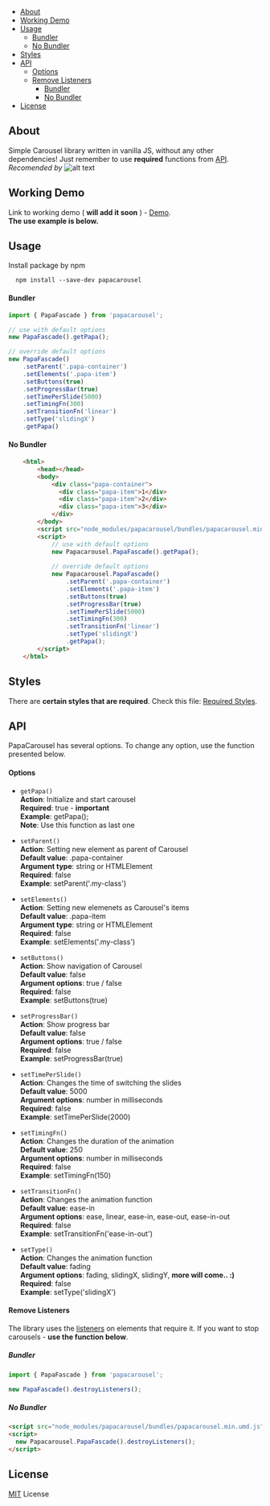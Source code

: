   * [About](#about)
  * [Working Demo](#working-demo)
  * [Usage](#usage)
      - [Bundler](#bundler)
      - [No Bundler](#no-bundler)
  * [Styles](#styles)
  * [API](#api)
      - [Options](#options)
      - [Remove Listeners](#remove-listeners)
        * [Bundler](#bundler)
        * [No Bundler](#no-bundler)
  * [License](#license)
 
## **About**

Simple Carousel library written in vanilla JS, without any other dependencies!
Just remember to use **required** functions from [API](#api).  
*Recomended by* ![alt text](http://www.avatarsdb.com/avatars/papa_smurf.gif "Papa smurf")

## **Working Demo**

Link to working demo ( **will add it soon** ) - [Demo](https://zgrybus.github.io/papaCarousel/).  
**The use example is below.**

## **Usage**

Install package by npm

```npm
  npm install --save-dev papacarousel
```

#### **Bundler**

```javascript
import { PapaFascade } from 'papacarousel';

// use with default options
new PapaFascade().getPapa();

// override default options
new PapaFascade()
    .setParent('.papa-container')
    .setElements('.papa-item')
    .setButtons(true)
    .setProgressBar(true)
    .setTimePerSlide(5000)
    .setTimingFn(300)
    .setTransitionFn('linear')
    .setType('slidingX')
    .getPapa()
```

#### **No Bundler**

```html
    <html>
        <head></head>
        <body>
            <div class="papa-container">
              <div class="papa-item">1</div>
              <div class="papa-item">2</div>
              <div class="papa-item">3</div>
            </div>
        </body>
        <script src="node_modules/papacarousel/bundles/papacarousel.min.umd.js"></script>
        <script>
            // use with default options
            new Papacarousel.PapaFascade().getPapa();
            
            // override default options
            new Papacarousel.PapaFascade()
                .setParent('.papa-container')
                .setElements('.papa-item')
                .setButtons(true)
                .setProgressBar(true)
                .setTimePerSlide(5000)
                .setTimingFn(300)
                .setTransitionFn('linear')
                .setType('slidingX')
                .getPapa();
        </script>
    </html>
```

## **Styles**

There are **certain styles that are required**. Check this file: [Required Styles](https://github.com/zgrybus/papaCarousel/blob/master/papaCarousel.css).

## **API**

PapaCarousel has several options. To change any option, use the function presented below.

#### **Options**

* `getPapa()`  
**Action**: Initialize and start carousel  
**Required**: true - **important**  
**Example**: getPapa();  
**Note**: Use this function as last one  

* `setParent()`  
**Action**: Setting new element as parent of Carousel  
**Default value**: .papa-container  
**Argument type**: string or HTMLElement  
**Required**: false   
**Example**: setParent('.my-class')  

* `setElements()`  
**Action**: Setting new elemenets as Carousel's items  
**Default value**: .papa-item  
**Argument type**: string or HTMLElement  
**Required**: false  
**Example**: setElements('.my-class')  

* `setButtons()`  
**Action**: Show navigation of Carousel  
**Default value**: false  
**Argument options**: true / false  
**Required**: false  
**Example**: setButtons(true)  

* `setProgressBar()`  
**Action**: Show progress bar  
**Default value**: false  
**Argument options**: true / false  
**Required**: false    
**Example**: setProgressBar(true)    

* `setTimePerSlide()`  
**Action**: Changes the time of switching the slides   
**Default value**: 5000    
**Argument options**: number in milliseconds    
**Required**: false    
**Example**: setTimePerSlide(2000)    

* `setTimingFn()`  
**Action**: Changes the duration of the animation  
**Default value**: 250  
**Argument options**: number in milliseconds  
**Required**: false  
**Example**: setTimingFn(150)  

* `setTransitionFn()`  
**Action**: Changes the animation function  
**Default value**: ease-in  
**Argument options**: ease, linear, ease-in, ease-out, ease-in-out  
**Required**: false  
**Example**: setTransitionFn('ease-in-out')  

* `setType()`  
**Action**: Changes the animation function  
**Default value**: fading  
**Argument options**: fading, slidingX, slidingY,  **more will come.. :)**  
**Required**: false  
**Example**: setType('slidingX')  

#### **Remove Listeners**

The library uses the [listeners](https://developer.mozilla.org/en-US/docs/Web/API/EventTarget/addEventListener) on elements that require it. If you want to stop carousels - **use the function below**.

##### Bundler

```javascript
import { PapaFascade } from 'papacarousel';

new PapaFascade().destroyListeners();
```

##### No Bundler

```html
<script src="node_modules/papacarousel/bundles/papacarousel.min.umd.js"></script>
<script>
  new Papacarousel.PapaFascade().destroyListeners();
</script>
```

## **License**

[MIT](https://en.wikipedia.org/wiki/MIT_License) License
